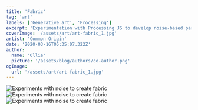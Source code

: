 ```yaml
---
title: 'Fabric'
tag: 'art'
labels: ['Generative art', 'Processing']
excerpt: 'Experimentation with Processing JS to develop noise-based particles which ended up looking like a kind of wooly fabric.'
coverImage: '/assets/art/art-fabric_1.jpg'
artist: 'Common Origin'
date: '2020-03-16T05:35:07.322Z'
author:
  name: 'Ollie'
  picture: '/assets/blog/authors/co-author.png'
ogImage:
  url: '/assets/art/art-fabric_1.jpg'
---
```


![Experiments with noise to create fabric](/assets/art/art-fabric_2.jpg "Experiments with noise to create fabric")
![Experiments with noise to create fabric](/assets/art/art-fabric_3.jpg "Experiments with noise to create fabric")
![Experiments with noise to create fabric](/assets/art/art-fabric_4.jpg "Experiments with noise to create fabric")
